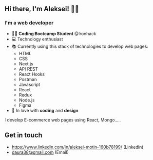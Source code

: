 ## Hi there, I'm Aleksei! 👋🏼

### I'm a  web developer

-   👩‍💻 **Coding Bootcamp Student** @Ironhack
-   💻 Technology enthusiast
-   📚 Currently  using this stack of technologies to develop web pages: 
    -   HTML
    -   CSS 
    -   Next.js
    -   API REST
    -   React Hooks
    -   Postman
    -   Javascript
    -   React
    -   Redux
    -   Node.js
    -   Figma 
-   🌻 In love with **coding** and **design**  

I develop  E-commerce web pages using React, Mongo.....   




  ## Get in touch 
 - https://www.linkedin.com/in/aleksei-motin-160b78199/ (Linkedin) 
 - daura38@gmail.com (Email)

